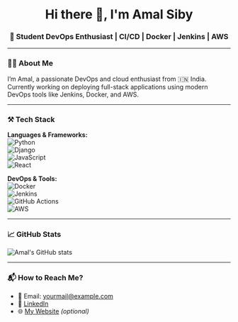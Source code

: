 <h1 align="center">Hi there 👋, I'm Amal Siby</h1>
<h3 align="center">🚀 Student DevOps Enthusiast | CI/CD | Docker | Jenkins | AWS</h3>

---

### 🧑‍💻 About Me

I’m Amal, a passionate DevOps and cloud enthusiast from 🇮🇳 India.  
Currently working on deploying full-stack applications using modern DevOps tools like Jenkins, Docker, and AWS.

---

### ⚒️ Tech Stack

**Languages & Frameworks:**  
![Python](https://img.shields.io/badge/-Python-black?style=flat-square&logo=python)  
![Django](https://img.shields.io/badge/-Django-black?style=flat-square&logo=django)  
![JavaScript](https://img.shields.io/badge/-JavaScript-black?style=flat-square&logo=javascript)  
![React](https://img.shields.io/badge/-React-black?style=flat-square&logo=react)

**DevOps & Tools:**  
![Docker](https://img.shields.io/badge/-Docker-black?style=flat-square&logo=docker)  
![Jenkins](https://img.shields.io/badge/-Jenkins-black?style=flat-square&logo=jenkins)  
![GitHub Actions](https://img.shields.io/badge/-GitHub%20Actions-black?style=flat-square&logo=github-actions)  
![AWS](https://img.shields.io/badge/-AWS-black?style=flat-square&logo=amazon-aws)  

---

### 📈 GitHub Stats

![Amal's GitHub stats](https://github-readme-stats.vercel.app/api?username=bluntchann&show_icons=true&theme=radical)

---

### 📬 How to Reach Me?

- 📧 Email: [yourmail@example.com](mailto:yourmail@example.com)
- 🔗 [LinkedIn](https://www.linkedin.com/in/your-link)
- 🌐 [My Website](https://your-website.com) *(optional)*
